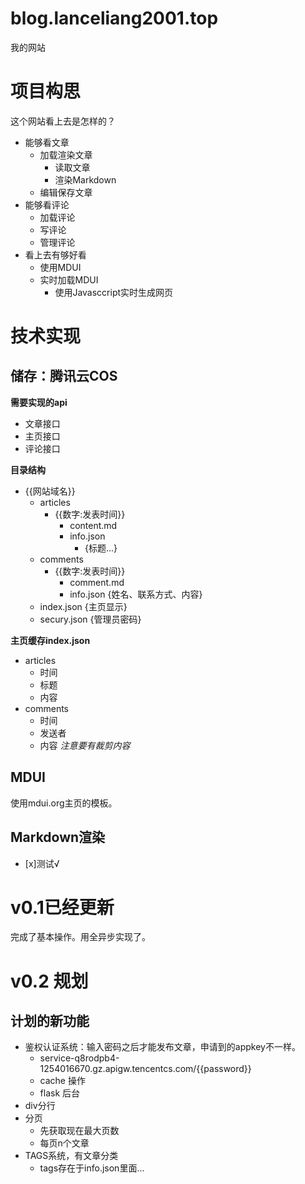 # blog.lanceliang2001.top
我的网站

# 项目构思

这个网站看上去是怎样的？

- 能够看文章
    - 加载渲染文章
        - 读取文章
        - 渲染Markdown
    - 编辑保存文章
- 能够看评论
    - 加载评论
    - 写评论
    - 管理评论
- 看上去有够好看
    - 使用MDUI
    - 实时加载MDUI
        - 使用Javasccript实时生成网页

# 技术实现

## 储存：腾讯云COS

**需要实现的api**
- 文章接口
- 主页接口
- 评论接口

**目录结构**
- {{网站域名}}
    - articles
        - {{数字:发表时间}}
            - content.md
            - info.json
                - {标题...}
    - comments
        - {{数字:发表时间}}
            - comment.md
            - info.json
                {姓名、联系方式、内容}
    - index.json {主页显示}
    - secury.json {管理员密码}

**主页缓存index.json**
- articles
    - 时间
    - 标题
    - 内容
- comments
    - 时间
    - 发送者
    - 内容
*注意要有裁剪内容*

## MDUI

使用mdui.org主页的模板。

## Markdown渲染

- [x]测试√

# v0.1已经更新

完成了基本操作。用全异步实现了。

# v0.2 规划

## 计划的新功能

- 鉴权认证系统：输入密码之后才能发布文章，申请到的appkey不一样。
    - service-q8rodpb4-1254016670.gz.apigw.tencentcs.com/{{password}}
    - cache 操作
    - flask 后台
- div分行
- 分页
    - 先获取现在最大页数
    - 每页n个文章
- TAGS系统，有文章分类
    - tags存在于info.json里面...